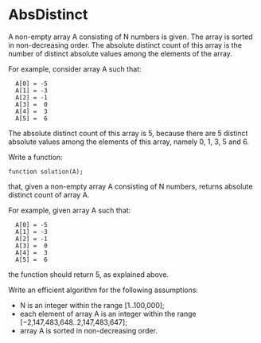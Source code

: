 # AbsDistinct

A non-empty array A consisting of N numbers is given. The array is sorted in non-decreasing order. The absolute distinct count of this array is the number of distinct absolute values among the elements of the array.

For example, consider array A such that:

      A[0] = -5
      A[1] = -3
      A[2] = -1
      A[3] =  0
      A[4] =  3
      A[5] =  6
The absolute distinct count of this array is 5, because there are 5 distinct absolute values among the elements of this array, namely 0, 1, 3, 5 and 6.

Write a function:

    function solution(A);

that, given a non-empty array A consisting of N numbers, returns absolute distinct count of array A.

For example, given array A such that:

      A[0] = -5
      A[1] = -3
      A[2] = -1
      A[3] =  0
      A[4] =  3
      A[5] =  6
the function should return 5, as explained above.

Write an efficient algorithm for the following assumptions:

- N is an integer within the range [1..100,000];
- each element of array A is an integer within the range [−2,147,483,648..2,147,483,647];
- array A is sorted in non-decreasing order.
